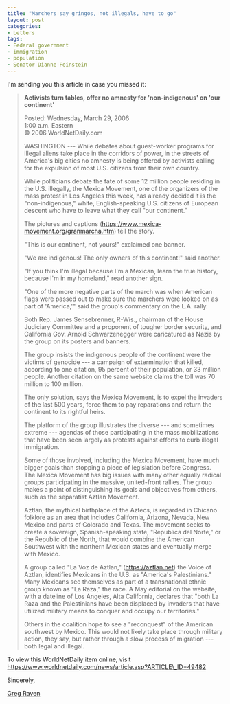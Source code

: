 ```yaml
---
title: "Marchers say gringos, not illegals, have to go"
layout: post
categories:
- Letters
tags:
- Federal government
- immigration
- population
- Senator Dianne Feinstein
---
```


I'm sending you this article in case you missed it:

> **Activists turn tables, offer no amnesty for 'non-indigenous' on 'our continent'**
> 
> Posted: Wednesday, March 29, 2006  
> 1:00 a.m. Eastern  
> © 2006 WorldNetDaily.com
> 
>  WASHINGTON --- While debates about guest-worker programs for illegal aliens take place in the corridors of power, in the streets of America's big cities no amnesty is being offered by activists calling for the expulsion of most U.S. citizens from their own country.
> 
>  While politicians debate the fate of some 12 million people residing in the U.S. illegally, the Mexica Movement, one of the organizers of the mass protest in Los Angeles this week, has already decided it is the "non-indigenous," white, English-speaking U.S. citizens of European descent who have to leave what they call "our continent."
> 
> The pictures and captions (https://www.mexica-movement.org/granmarcha.htm) tell the story.
> 
> "This is our continent, not yours!" exclaimed one banner.
> 
> "We are indigenous! The only owners of this continent!" said another.
> 
> "If you think I'm illegal because I'm a Mexican, learn the true history, because I'm in my homeland," read another sign.
> 
> "One of the more negative parts of the march was when American flags were passed out to make sure the marchers were looked on as part of 'America,'" said the group's commentary on the L.A. rally.
> 
> Both Rep. James Sensebrenner, R-Wis., chairman of the House Judiciary Committee and a proponent of tougher border security, and California Gov. Arnold Schwarzenegger were caricatured as Nazis by the group on its posters and banners.
> 
> The group insists the indigenous people of the continent were the victims of genocide --- a campaign of extermination that killed, according to one citation, 95 percent of their population, or 33 million people. Another citation on the same website claims the toll was 70 million to 100 million.
> 
> The only solution, says the Mexica Movement, is to expel the invaders of the last 500 years, force them to pay reparations and return the continent to its rightful heirs.
> 
> The platform of the group illustrates the diverse --- and sometimes extreme --- agendas of those participating in the mass mobilizations that have been seen largely as protests against efforts to curb illegal immigration.
> 
> Some of those involved, including the Mexica Movement, have much bigger goals than stopping a piece of legislation before Congress.  
>  The Mexica Movement has big issues with many other equally radical groups participating in the massive, united-front rallies. The group makes a point of distinguishing its goals and objectives from others, such as the separatist Aztlan Movement.
> 
> Aztlan, the mythical birthplace of the Aztecs, is regarded in Chicano folklore as an area that includes California, Arizona, Nevada, New Mexico and parts of Colorado and Texas. The movement seeks to create a sovereign, Spanish-speaking state, "Republica del Norte," or the Republic of the North, that would combine the American Southwest with the northern Mexican states and eventually merge with Mexico.
> 
> A group called "La Voz de Aztlan," (https://aztlan.net) the Voice of Aztlan, identifies Mexicans in the U.S. as "America's Palestinians." Many Mexicans see themselves as part of a transnational ethnic group known as "La Raza," the race. A May editorial on the website, with a dateline of Los Angeles, Alta California, declares that "both La Raza and the Palestinians have been displaced by invaders that have utilized military means to conquer and occupy our territories."
> 
> Others in the coalition hope to see a "reconquest" of the American southwest by Mexico. This would not likely take place through military action, they say, but rather through a slow process of migration --- both legal and illegal.

To view this WorldNetDaily item online, visit https://www.worldnetdaily.com/news/article.asp?ARTICLE\_ID=49482

Sincerely,

[Greg Raven](https://www.gregraven.org/)